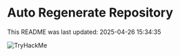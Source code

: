 # Auto Regenerate Repository

This README was last updated: 2025-04-26 15:34:35

 ![TryHackMe](https://tryhackme.com/badge/533634)